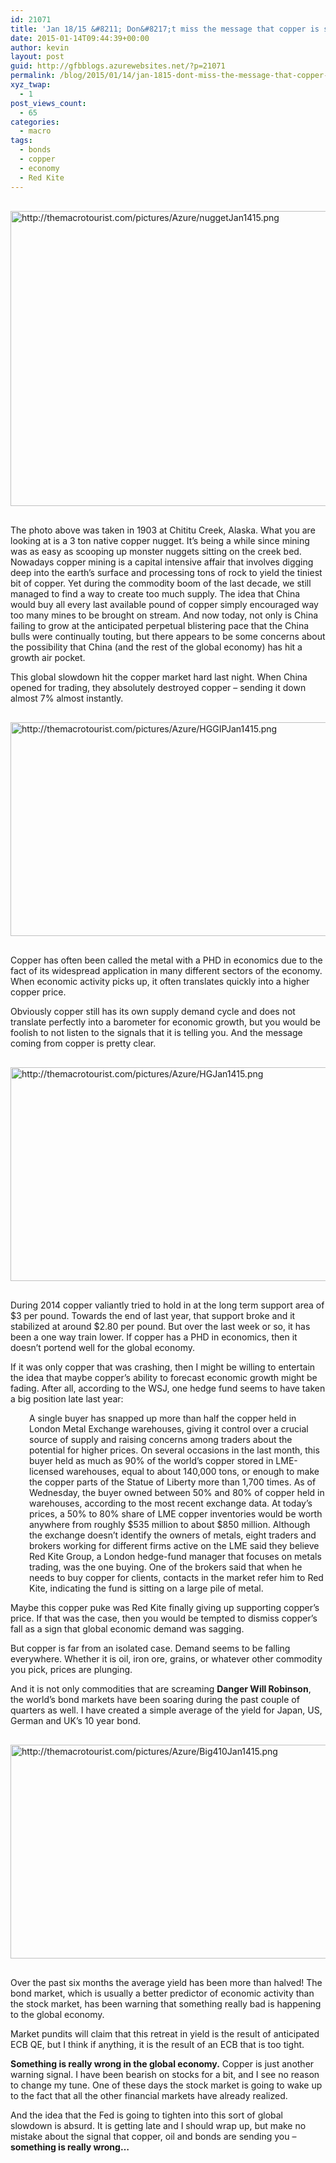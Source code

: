 ```yaml
---
id: 21071
title: 'Jan 18/15 &#8211; Don&#8217;t miss the message that copper is sending'
date: 2015-01-14T09:44:39+00:00
author: kevin
layout: post
guid: http://gfbblogs.azurewebsites.net/?p=21071
permalink: /blog/2015/01/14/jan-1815-dont-miss-the-message-that-copper-is-sending/
xyz_twap:
  - 1
post_views_count:
  - 65
categories:
  - macro
tags:
  - bonds
  - copper
  - economy
  - Red Kite
---
```


  <img src="http://themacrotourist.com/pictures/Azure/nuggetJan1415.png" style="margin:30px auto;display:block;" alt="http://themacrotourist.com/pictures/Azure/nuggetJan1415.png" width="580" height="472">

The photo above was taken in 1903 at Chititu Creek, Alaska. What you are looking at is a 3 ton native copper nugget. It&#8217;s being a while since mining was as easy as scooping up monster nuggets sitting on the creek bed. Nowadays copper mining is a capital intensive affair that involves digging deep into the earth&#8217;s surface and processing tons of rock to yield the tiniest bit of copper. Yet during the commodity boom of the last decade, we still managed to find a way to create too much supply. The idea that China would buy all every last available pound of copper simply encouraged way too many mines to be brought on stream. And now today, not only is China failing to grow at the anticipated perpetual blistering pace that the China bulls were continually touting, but there appears to be some concerns about the possibility that China (and the rest of the global economy) has hit a growth air pocket. 

This global slowdown hit the copper market hard last night. When China opened for trading, they absolutely destroyed copper &#8211; sending it down almost 7% almost instantly.


  <img src="http://themacrotourist.com/pictures/Azure/HGGIPJan1415.png" style="margin:30px auto;display:block;" alt="http://themacrotourist.com/pictures/Azure/HGGIPJan1415.png" width="600" height="342">

Copper has often been called the metal with a PHD in economics due to the fact of its widespread application in many different sectors of the economy. When economic activity picks up, it often translates quickly into a higher copper price. 

Obviously copper still has its own supply demand cycle and does not translate perfectly into a barometer for economic growth, but you would be foolish to not listen to the signals that it is telling you. And the message coming from copper is pretty clear.


  <img src="http://themacrotourist.com/pictures/Azure/HGJan1415.png" style="margin:30px auto;display:block;" alt="http://themacrotourist.com/pictures/Azure/HGJan1415.png" width="600" height="342">

During 2014 copper valiantly tried to hold in at the long term support area of $3 per pound. Towards the end of last year, that support broke and it stabilized at around $2.80 per pound. But over the last week or so, it has been a one way train lower. If copper has a PHD in economics, then it doesn&#8217;t portend well for the global economy.

If it was only copper that was crashing, then I might be willing to entertain the idea that maybe copper&#8217;s ability to forecast economic growth might be fading. After all, according to the WSJ, one hedge fund seems to have taken a big position late last year:

<p style="padding-left: 30px;">
  A single buyer has snapped up more than half the copper held in London Metal Exchange warehouses, giving it control over a crucial source of supply and raising concerns among traders about the potential for higher prices. On several occasions in the last month, this buyer held as much as 90% of the world’s copper stored in LME-licensed warehouses, equal to about 140,000 tons, or enough to make the copper parts of the Statue of Liberty more than 1,700 times. As of Wednesday, the buyer owned between 50% and 80% of copper held in warehouses, according to the most recent exchange data. At today’s prices, a 50% to 80% share of LME copper inventories would be worth anywhere from roughly $535 million to about $850 million. Although the exchange doesn’t identify the owners of metals, eight traders and brokers working for different firms active on the LME said they believe Red Kite Group, a London hedge-fund manager that focuses on metals trading, was the one buying. One of the brokers said that when he needs to buy copper for clients, contacts in the market refer him to Red Kite, indicating the fund is sitting on a large pile of metal.
</p>

Maybe this copper puke was Red Kite finally giving up supporting copper&#8217;s price. If that was the case, then you would be tempted to dismiss copper&#8217;s fall as a sign that global economic demand was sagging.

But copper is far from an isolated case. Demand seems to be falling everywhere. Whether it is oil, iron ore, grains, or whatever other commodity you pick, prices are plunging.

And it is not only commodities that are screaming **Danger Will Robinson**, the world&#8217;s bond markets have been soaring during the past couple of quarters as well. I have created a simple average of the yield for Japan, US, German and UK&#8217;s 10 year bond.


  <img src="http://themacrotourist.com/pictures/Azure/Big410Jan1415.png" style="margin:30px auto;display:block;" alt="http://themacrotourist.com/pictures/Azure/Big410Jan1415.png" width="600" height="342">

Over the past six months the average yield has been more than halved! The bond market, which is usually a better predictor of economic activity than the stock market, has been warning that something really bad is happening to the global economy.

Market pundits will claim that this retreat in yield is the result of anticipated ECB QE, but I think if anything, it is the result of an ECB that is too tight. 

**Something is really wrong in the global economy.** Copper is just another warning signal. I have been bearish on stocks for a bit, and I see no reason to change my tune. One of these days the stock market is going to wake up to the fact that all the other financial markets have already realized.

And the idea that the Fed is going to tighten into this sort of global slowdown is absurd. It is getting late and I should wrap up, but make no mistake about the signal that copper, oil and bonds are sending you &#8211; **something is really wrong&#8230;**